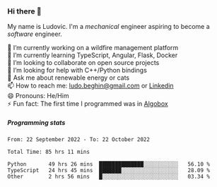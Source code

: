 ### Hi there 👋

My name is Ludovic. I'm a *mechanical* engineer aspiring to become a *software* engineer.

 🔭 I’m currently working on a wildfire management platform<br/>
 🌱 I’m currently learning TypeScript, Angular, Flask, Docker<br/>
 👯 I’m looking to collaborate on open source projects<br/>
 🤔 I’m looking for help with C++/Python bindings<br/>
 💬 Ask me about renewable energy or cats<br/>
 📫 How to reach me: ludo.beghin@gmail.com or [Linkedin](https://www.linkedin.com/in/ludovic-beghin/)<br/>
 😄 Pronouns: He/Him<br/>
 ⚡ Fun fact: The first time I programmed was in [Algobox](https://fr.wikipedia.org/wiki/Algobox)<br/>

##### Programming stats
<!--START_SECTION:waka-->

```text
From: 22 September 2022 - To: 22 October 2022

Total Time: 85 hrs 11 mins

Python       49 hrs 26 mins  ██████████████░░░░░░░░░░░   56.10 %
TypeScript   24 hrs 45 mins  ███████░░░░░░░░░░░░░░░░░░   28.09 %
Other        2 hrs 56 mins   █░░░░░░░░░░░░░░░░░░░░░░░░   03.34 %
```

<!--END_SECTION:waka-->
